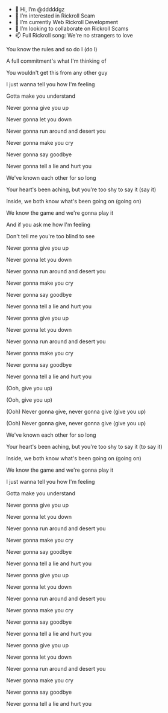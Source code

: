 - 👋 Hi, I’m @dddddgz
- 👀 I’m interested in Rickroll Scam
- 🌱 I’m currently Web Rickroll Development
- 💞️ I’m looking to collaborate on Rickroll Scams
- 📫 Full Rickroll song:
  We're no strangers to love

You know the rules and so do I (do I)

A full commitment's what I'm thinking of

You wouldn't get this from any other guy

I just wanna tell you how I'm feeling

Gotta make you understand

Never gonna give you up

Never gonna let you down

Never gonna run around and desert you

Never gonna make you cry

Never gonna say goodbye

Never gonna tell a lie and hurt you

We've known each other for so long

Your heart's been aching, but you're too shy to say it (say it)

Inside, we both know what's been going on (going on)

We know the game and we're gonna play it

And if you ask me how I'm feeling

Don't tell me you're too blind to see

Never gonna give you up

Never gonna let you down

Never gonna run around and desert you

Never gonna make you cry

Never gonna say goodbye

Never gonna tell a lie and hurt you

Never gonna give you up

Never gonna let you down

Never gonna run around and desert you

Never gonna make you cry

Never gonna say goodbye

Never gonna tell a lie and hurt you

(Ooh, give you up)

(Ooh, give you up)

(Ooh) Never gonna give, never gonna give (give you up)

(Ooh) Never gonna give, never gonna give (give you up)

We've known each other for so long

Your heart's been aching, but you're too shy to say it (to say it)

Inside, we both know what's been going on (going on)

We know the game and we're gonna play it

I just wanna tell you how I'm feeling

Gotta make you understand

Never gonna give you up

Never gonna let you down

Never gonna run around and desert you

Never gonna make you cry

Never gonna say goodbye

Never gonna tell a lie and hurt you

Never gonna give you up

Never gonna let you down

Never gonna run around and desert you

Never gonna make you cry

Never gonna say goodbye

Never gonna tell a lie and hurt you

Never gonna give you up

Never gonna let you down

Never gonna run around and desert you

Never gonna make you cry

Never gonna say goodbye

Never gonna tell a lie and hurt you
